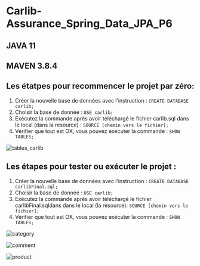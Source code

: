 # Carlib-Assurance_Spring_Data_JPA_P6

## JAVA 11

## MAVEN 3.8.4

## Les étatpes pour recommencer le projet par zéro:

1. Créer la nouvelle base de données avec l’instruction : `CREATE DATABASE carlib;`
2. Choisir la base de donnée : `USE carlib;`
3. Exécutez la commande après avoir téléchargé le fichier carlib.sql dans le local (dans la resource) : `SOURCE [chemin vers le fichier];`
4. Vérifier que tout est OK, vous pouvez exécuter la commande : `SHOW TABLES;`

![tables_carlib](https://user-images.githubusercontent.com/90509456/167496926-387a2f47-0f27-4e29-a5e3-63d1a194a5c5.png)

## Les étapes pour tester ou exécuter le projet :

1. Créer la nouvelle base de données avec l’instruction : `CREATE DATABASE carlibFinal.sql;`
2. Choisir la base de donnée : `USE carlib;`
3. Exécutez la commande après avoir téléchargé le fichier carlibFinal.sqldans dans le local (la resource): `SOURCE [chemin vers le fichier];`
4. Vérifier que tout est OK, vous pouvez exécuter la commande : `SHOW TABLES;`

![category](https://user-images.githubusercontent.com/90509456/167500128-14d5dc70-2dcb-452d-a3fa-c9eec9ae31f8.jpg)

![comment](https://user-images.githubusercontent.com/90509456/167500134-61a54a52-7467-404a-8680-e3f48b705922.jpg)

![product](https://user-images.githubusercontent.com/90509456/167500138-d2c248d0-7583-4240-8c95-31b7329cca92.jpg)

